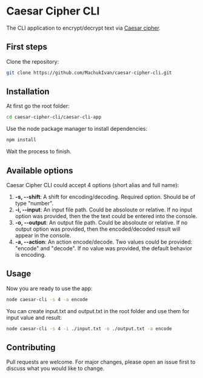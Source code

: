 # Caesar Cipher CLI

The CLI application to encrypt/decrypt text via [Caesar cipher](https://en.wikipedia.org/wiki/Caesar_cipher).

## First steps

Clone the repository:

```bash
git clone https://github.com/MachukIvan/caesar-cipher-cli.git
```

## Installation

At first go the root folder:
```bash
cd caesar-cipher-cli/caesar-cli-app
```

Use the node package manager to install dependencies:

```bash
npm install
```
Wait the process to finish.

## Available options

Caesar Cipher CLI could accept 4 options (short alias and full name):
1. **-s, --shift**: 
A shift for encoding/decoding. Required option. Should be of type "number".
2. **-i, --input**: 
An input file path. Could be absoloute or relative. If no input option was provided, then the the text could be entered into the console.
3. **-o, --output**: 
An output file path. Could be absoloute or relative. If no output option was provided, then the encoded/decoded result will appear in the console.
4. **-a, --action**: 
An action encode/decode. Two values could be provided: "encode" and "decode". If no value was provided, the default behavior is encoding.

## Usage

Now you are ready to use the app:
```bash
node caesar-cli -s 4 -a encode
```
You can create input.txt and output.txt in the root folder and use them for input value and result:
```bash
node caesar-cli -s 4 -i ./input.txt -o ./output.txt -a encode
```

## Contributing

Pull requests are welcome. For major changes, please open an issue first to discuss what you would like to change.
